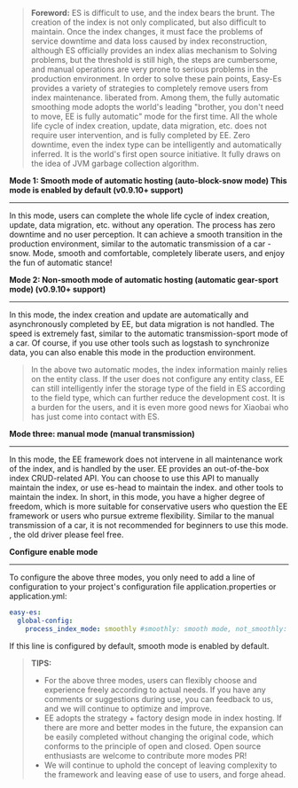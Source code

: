 > **Foreword:** ES is difficult to use, and the index bears the brunt. The creation of the index is not only complicated, but also difficult to maintain. Once the index changes, it must face the problems of service downtime and data loss caused by index reconstruction, although ES officially provides an index alias mechanism to Solving problems, but the threshold is still high, the steps are cumbersome, and manual operations are very prone to serious problems in the production environment. In order to solve these pain points, Easy-Es provides a variety of strategies to completely remove users from index maintenance. liberated from.
> Among them, the fully automatic smoothing mode adopts the world's leading "brother, you don't need to move, EE is fully automatic" mode for the first time. All the whole life cycle of index creation, update, data migration, etc. does not require user intervention, and is fully completed by EE. Zero downtime, even the index type can be intelligently and automatically inferred. It is the world's first open source initiative. It fully draws on the idea of JVM garbage collection algorithm.


**Mode 1: Smooth mode of automatic hosting (auto-block-snow mode) This mode is enabled by default (v0.9.10+ support)**

---

In this mode, users can complete the whole life cycle of index creation, update, data migration, etc. without any operation. The process has zero downtime and no user perception. It can achieve a smooth transition in the production environment, similar to the automatic transmission of a car - snow. Mode, smooth and comfortable, completely liberate users, and enjoy the fun of automatic stance!

**Mode 2: Non-smooth mode of automatic hosting (automatic gear-sport mode) (v0.9.10+ support)**

---

In this mode, the index creation and update are automatically and asynchronously completed by EE, but data migration is not handled. The speed is extremely fast, similar to the automatic transmission-sport mode of a car. Of course, if you use other tools such as logstash to synchronize data, you can also enable this mode in the production environment.

> In the above two automatic modes, the index information mainly relies on the entity class. If the user does not configure any entity class, EE can still intelligently infer the storage type of the field in ES according to the field type, which can further reduce the development cost. It is a burden for the users, and it is even more good news for Xiaobai who has just come into contact with ES.



**Mode three: manual mode (manual transmission)**

---

In this mode, the EE framework does not intervene in all maintenance work of the index, and is handled by the user. EE provides an out-of-the-box index CRUD-related API. You can choose to use this API to manually maintain the index, or use es-head to maintain the index. and other tools to maintain the index. In short, in this mode, you have a higher degree of freedom, which is more suitable for conservative users who question the EE framework or users who pursue extreme flexibility. Similar to the manual transmission of a car, it is not recommended for beginners to use this mode. , the old driver please feel free.

**Configure enable mode**

---

To configure the above three modes, you only need to add a line of configuration to your project's configuration file application.properties or application.yml:
```yaml
easy-es:
  global-config:
    process_index_mode: smoothly #smoothly: smooth mode, not_smoothly: non-smooth mode, manual: manual mode
```
If this line is configured by default, smooth mode is enabled by default.

> **TIPS:**
> - For the above three modes, users can flexibly choose and experience freely according to actual needs. If you have any comments or suggestions during use, you can feedback to us, and we will continue to optimize and improve.
> - EE adopts the strategy + factory design mode in index hosting. If there are more and better modes in the future, the expansion can be easily completed without changing the original code, which conforms to the principle of open and closed. Open source enthusiasts are welcome to contribute more modes PR!
> - We will continue to uphold the concept of leaving complexity to the framework and leaving ease of use to users, and forge ahead.

